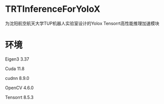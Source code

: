# TRTInferenceForYoloX

为沈阳航空航天大学TUP机器人实验室设计的Yolox Tensorrt高性能推理加速模块

# 环境

Eigen3 3.37

Cuda 11.8

cudnn 8.9.0

OpenCV 4.6.0

Tensorrt 8.5.3
